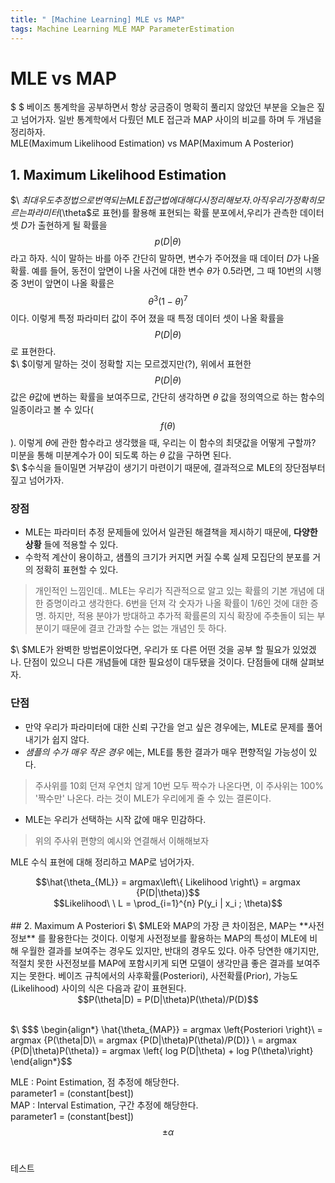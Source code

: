 ```yaml
---
title: " [Machine Learning] MLE vs MAP"
tags: Machine Learning MLE MAP ParameterEstimation
---
```


# MLE vs MAP
$ \$ 베이즈 통계학을 공부하면서 항상 궁금증이 명확히 풀리지 않았던 부분을 오늘은 짚고 넘어가자. 일반 통계학에서 다뤘던 MLE 접근과 MAP 사이의 비교를 하며 두 개념을 정리하자.<br>
MLE(Maximum Likelihood Estimation) vs MAP(Maximum A Posterior)<br>

## 1. Maximum Likelihood Estimation
$\ $최대우도추정법으로 번역되는 MLE 접근법에 대해 다시 정리해보자.아직 우리가 정확히 모르는 파라미터 ($\theta$로 표현)를 활용해 표현되는 확률 분포에서,우리가 관측한 데이터 셋 $D$가 출현하게 될 확률을 $$p(D|\theta)$$라고 하자. 식이 말하는 바를 아주 간단히 말하면, 변수가 주어졌을 때 데이터 $D$가 나올 확률. 예를 들어, 동전이 앞면이 나올 사건에 대한 변수 $\theta$가 0.5라면, 그 때 10번의 시행 중 3번이 앞면이 나올 확률은 $${\theta}^3({1-\theta})^7$$이다. 이렇게 특정 파라미터 값이 주어 졌을 때 특정 데이터 셋이 나올 확률을 $$P(D|\theta)$$로 표현한다.<br>
$\ $이렇게 말하는 것이 정확할 지는 모르겠지만(?), 위에서 표현한 $$P(D|\theta)$$ 값은 $\theta$값에 변하는 확률을 보여주므로, 간단히 생각하면 $\theta$ 값을 정의역으로 하는 함수의 일종이라고 볼 수 있다($$f(\theta)$$). 이렇게 $\theta$에 관한 함수라고 생각했을 때, 우리는 이 함수의 최댓값을 어떻게 구할까? 미분을 통해 미분계수가 0이 되도록 하는 $\theta$ 값을 구하면 된다.<br>
$\ $수식을 들이밀면 거부감이 생기기 마련이기 때문에, 결과적으로 MLE의 장단점부터 짚고 넘어가자.
### 장점
- MLE는 파라미터 추정 문제들에 있어서 일관된 해결책을 제시하기 때문에, **다양한 상황** 들에 적용할 수 있다.
- 수학적 계산이 용이하고, 샘플의 크기가 커지면 커질 수록 실제 모집단의 분포를 거의 정확히 표현할 수 있다.
>개인적인 느낌인데.. MLE는 우리가 직관적으로 알고 있는 확률의 기본 개념에 대한 증명이라고 생각한다. 6번을 던져 각 숫자가 나올 확률이 $1/6$인 것에 대한 증명. 하지만, 적용 분야가 방대하고 추가적 확률론의 지식 확장에 주춧돌이 되는 부분이기 때문에 결코 간과할 수는 없는 개념인 듯 하다.

$\ $MLE가 완벽한 방법론이었다면, 우리가 또 다른 어떤 것을 공부 할 필요가 있었겠나. 단점이 있으니 다른 개념들에 대한 필요성이 대두됐을 것이다. 단점들에 대해 살펴보자.
### 단점
- 만약 우리가 파라미터에 대한 신뢰 구간을 얻고 싶은 경우에는, MLE로 문제를 풀어내기가 쉽지 않다.
- *샘플의 수가 매우 작은 경우* 에는, MLE를 통한 결과가 매우 편향적일 가능성이 있다.
> 주사위를 10회 던져 우연치 않게 10번 모두 짝수가 나온다면, 이 주사위는 100% '짝수만' 나온다. 라는 것이 MLE가 우리에게 줄 수 있는 결론이다.

- MLE는 우리가 선택하는 시작 값에 매우 민감하다.
> 위의 주사위 편향의 예시와 연결해서 이해해보자

MLE 수식 표현에 대해 정리하고 MAP로 넘어가자.<br>
<center>$$\hat{\theta_{ML}} = argmax\left\{ Likelihood \right\} = argmax {P(D|\theta)}$$</center>
<center> $$Likelihood\ \ L = \prod_{i=1}^{n} P(y_i | x_i ; \theta)$$</center><br>
## 2. Maximum A Posteriori
$\ $MLE와 MAP의 가장 큰 차이점은, MAP는 **사전정보** 를 활용한다는 것이다. 이렇게 사전정보를 활용하는 MAP의 특성이 MLE에 비해 우월한 결과를 보여주는 경우도 있지만, 반대의 경우도 있다. 아주 당연한 얘기지만, 적절치 못한 사전정보를 MAP에 포함시키게 되면 모델이 생각만큼 좋은 결과를 보여주지는 못한다. 베이즈 규칙에서의 사후확률(Posteriori), 사전확률(Prior), 가능도(Likelihood) 사이의 식은 다음과 같이 표현된다.<br>
<center> $$P(\theta|D) = P(D|\theta)P(\theta)/P(D)$$ </center><br>


$\ $$$ \begin{align*}  \hat{\theta_{MAP}} = argmax \left\{Posteriori \right\}\ \= argmax {P(\theta|D)\ \= argmax {P(D|\theta)P(\theta)/P(D)} \ \= argmax {P(D|\theta)P(\theta)} = argmax \left\{ log P(D|\theta) + log P(\theta)\right\} \end{align*}$$<br>

MLE : Point Estimation, 점 추정에 해당한다.<br>
parameter1 = (constant[best]) <br>
MAP : Interval Estimation, 구간 추정에 해당한다.<br>
parameter1 = (constant[best]) $$\pm \alpha$$<br>

테스트

